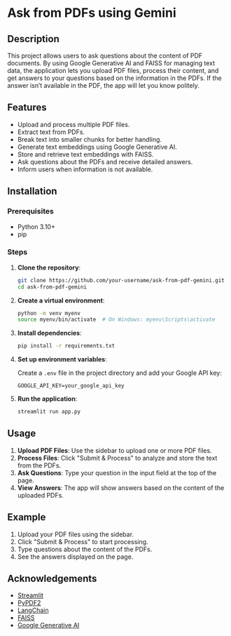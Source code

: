 # Ask from PDFs using Gemini

## Description

This project allows users to ask questions about the content of PDF documents. By using Google Generative AI and FAISS for managing text data, the application lets you upload PDF files, process their content, and get answers to your questions based on the information in the PDFs. If the answer isn’t available in the PDF, the app will let you know politely.

## Features

- Upload and process multiple PDF files.
- Extract text from PDFs.
- Break text into smaller chunks for better handling.
- Generate text embeddings using Google Generative AI.
- Store and retrieve text embeddings with FAISS.
- Ask questions about the PDFs and receive detailed answers.
- Inform users when information is not available.

## Installation

### Prerequisites

- Python 3.10+
- pip

### Steps

1. **Clone the repository**:

    ```bash
    git clone https://github.com/your-username/ask-from-pdf-gemini.git
    cd ask-from-pdf-gemini
    ```

2. **Create a virtual environment**:

    ```bash
    python -m venv myenv
    source myenv/bin/activate  # On Windows: myenv\Scripts\activate
    ```

3. **Install dependencies**:

    ```bash
    pip install -r requirements.txt
    ```

4. **Set up environment variables**:

    Create a `.env` file in the project directory and add your Google API key:

    ```plaintext
    GOOGLE_API_KEY=your_google_api_key
    ```

5. **Run the application**:

    ```bash
    streamlit run app.py
    ```

## Usage

1. **Upload PDF Files**: Use the sidebar to upload one or more PDF files.
2. **Process Files**: Click "Submit & Process" to analyze and store the text from the PDFs.
3. **Ask Questions**: Type your question in the input field at the top of the page.
4. **View Answers**: The app will show answers based on the content of the uploaded PDFs.

## Example

1. Upload your PDF files using the sidebar.
2. Click "Submit & Process" to start processing.
3. Type questions about the content of the PDFs.
4. See the answers displayed on the page.

## Acknowledgements

- [Streamlit](https://streamlit.io/)
- [PyPDF2](https://pypi.org/project/PyPDF2/)
- [LangChain](https://www.langchain.com/)
- [FAISS](https://faiss.ai/)
- [Google Generative AI](https://ai.google/tools/)

